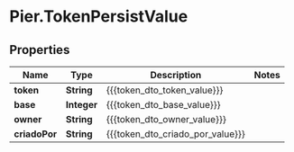 # Pier.TokenPersistValue

## Properties
Name | Type | Description | Notes
------------ | ------------- | ------------- | -------------
**token** | **String** | {{{token_dto_token_value}}} | 
**base** | **Integer** | {{{token_dto_base_value}}} | 
**owner** | **String** | {{{token_dto_owner_value}}} | 
**criadoPor** | **String** | {{{token_dto_criado_por_value}}} | 



